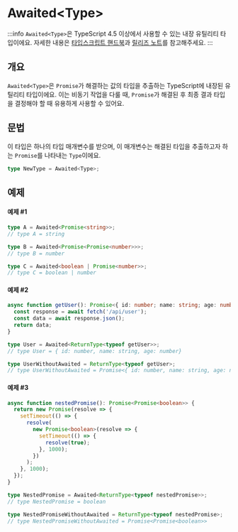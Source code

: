 # Awaited\<Type>

:::info
`Awaited<Type>`은 TypeScript 4.5 이상에서 사용할 수 있는 내장 유틸리티 타입이에요. 자세한 내용은 [타입스크립트 핸드북](https://www.typescriptlang.org/docs/handbook/utility-types.html#awaitedtype)과 [릴리즈 노트](https://www.typescriptlang.org/docs/handbook/release-notes/typescript-4-5.html#the-awaited-type-and-promise-improvements)를 참고해주세요.
:::

## 개요

`Awaited<Type>`은 `Promise`가 해결하는 값의 타입을 추출하는 TypeScript에 내장된 유틸리티 타입이에요. 이는 비동기 작업을 다룰 때, `Promise`가 해결된 후 최종 결과 타입을 결정해야 할 때 유용하게 사용할 수 있어요.

## 문법

이 타입은 하나의 타입 매개변수를 받으며, 이 매개변수는 해결된 타입을 추출하고자 하는 `Promise`를 나타내는 `Type`이에요.

```ts
type NewType = Awaited<Type>;
```

## 예제

#### 예제 #1

```ts
type A = Awaited<Promise<string>>;
// type A = string

type B = Awaited<Promise<Promise<number>>>;
// type B = number

type C = Awaited<boolean | Promise<number>>;
// type C = boolean | number
```

#### 예제 #2

```ts
async function getUser(): Promise<{ id: number; name: string; age: number }> {
  const response = await fetch('/api/user');
  const data = await response.json();
  return data;
}

type User = Awaited<ReturnType<typeof getUser>>;
// type User = { id: number, name: string, age: number}

type UserWithoutAwaited = ReturnType<typeof getUser>;
// type UserWithoutAwaited = Promise<{ id: number, name: string, age: number }>
```

#### 예제 #3

```ts
async function nestedPromise(): Promise<Promise<boolean>> {
  return new Promise(resolve => {
    setTimeout(() => {
      resolve(
        new Promise<boolean>(resolve => {
          setTimeout(() => {
            resolve(true);
          }, 1000);
        })
      );
    }, 1000);
  });
}

type NestedPromise = Awaited<ReturnType<typeof nestedPromise>>;
// type NestedPromise = boolean

type NestedPromiseWithoutAwaited = ReturnType<typeof nestedPromise>;
// type NestedPromiseWithoutAwaited = Promise<Promise<boolean>>
```
